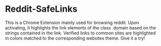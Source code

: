 # Reddit-SafeLinks

This is a Chrome Extension mainly used for browsing reddit. Upon activating, it highlights the link elements 
of the class .domain based on the strings contained in the link. Verified links to common sites are 
highlighted in colors matched to the corresponding websites theme. Give it a try!

